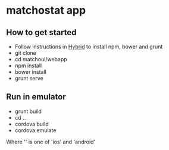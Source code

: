 # matchostat app

## How to get started
- Follow instructions in [Hybrid](https://github.com/martinclsn/hybrid) to install npm, bower and grunt
- git clone <matchoui>
- cd matchoui/webapp
- npm install
- bower install
- grunt serve

## Run in emulator
- grunt build
- cd ..
- cordova build <platform>
- cordova emulate <platform>

Where '<platform>' is one of 'ios' and 'android'  

